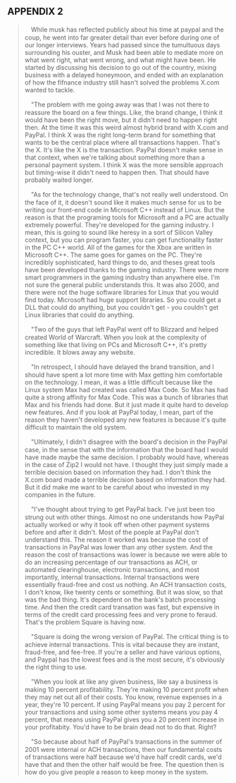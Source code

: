APPENDIX 2
---

>　While musk has reflected publicly about his time at paypal and the coup, he went into far greater detail than ever before during one of our longer interviews. Years had passed since the tumultuous days surrounding his ouster, and Musk had been able to mediate more on what went right, what went wrong, and what might have been. He started by discussing his decision to go out of the country, mixing business with a delayed honeymoon, and ended with an explanation of how the fifnance industry still hasn't solved the problems X.com wanted to tackle.
>
>　"The problem with me going away was that I was not there to reassure the board on a few things. Like, the brand change, I think it would have been the right move, but it didn't need to happen right then. At the time it was this weird almost hybrid brand with X.com and PayPal. I think X was the right long-term brand for something that wants to be the central place where all transactions happen. That's the X. It's like the X is the transaction. PayPal doesn't make sense in that context, when we're talking about something more than a personal payment system. I think X was the more sensible approach but timing-wise it didn't need to happen then. That should have probably waited longer.
>
>　"As for the technology change, that's not really well understood. On the face of it, it doesn't sound like it makes much sense for us to be writing our front-end code in Microsoft C++ instead of Linux. But the reason is that the programing tools for Microsoft and a PC are actually extremely powerful. They're developed for the gaming industry. I mean, this is going to sound like heresy in a sort of Silicon Valley context, but you can program faster, you can get functionality faster in the PC C++ world. All of the games for the Xbox are written in Microsoft C++. The same goes for games on the PC. They're incredibly sophisticated, hard things to do, and theses great tools have been developed thanks to the gaming industry. There were more smart programmers in the gaming industry than anywhere else. I'm not sure the general public understands this. It was also 2000, and there were not the huge software libraries for Linux that you would find today. Microsoft had huge support libraries. So you could get a DLL that could do anything, but you couldn't get - you couldn't get Linux libraries that could do anything.
>
>　"Two of the guys that left PayPal went off to Blizzard and helped created World of Warcraft. When you look at the complexity of something like that living on PCs and Microsoft C++, it's pretty incredible. It blows away any website.
>
>　"In retrospect, I should have delayed the brand transition, and I should have spent a lot more time with Max getting him comfortable on the technology. I mean, it was a little difficult because like the Linux system Max had created was called Max Code. So Max has had quite a strong affinity for Max Code. This was a bunch of libraries that Max and his friends had done. But it just made it quite hard to develop new features. And if you look at PayPal today, I mean, part of the reason they haven't developed any new features is because it's quite difficult to maintain the old system.
>
>　"Ultimately, I didn't disagree with the board's decision in the PayPal case, in the sense that with the information that the board had I would have made maybe the same decision. I probably would have, whereas in the case of Zip2 I would not have. I thought they just simply made a terrible decision based on information they had. I don't think the X.com board made a terrible decision based on information they had. But it did make me want to be careful about who invested in my companies in the future.
>
>　"I've thought about trying to get PayPal back. I've just been too strung out with other things. Almost no one understands how PayPal actually worked or why it took off when other payment systems before and after it didn't. Most of the poeple at PayPal don't understand this. The reason it worked was because the cost of transactions in PayPal was lower than any other system. And the reason the cost of transactions was lower is because we were able to do an increasing percentage of our transactions as ACH, or automated clearinghouse, electronic transactions, and most importantly, internal transactions. Internal transactions were essentially fraud-free and cost us nothing. An ACH transaction costs, I don't know, like twenty cents or something. But it was slow, so that was the bad thing. It's dependent on the bank's batch processing time. And then the credit card transation was fast, but expensive in terms of the credit card processing fees and very prone to feraud. That's the problem Square is having now.
>
>　"Square is doing the wrong version of PayPal. The critical thing is to achieve internal transactions. This is vital because they are instant, fraud-free, and fee-free. If you're a seller and have various options, and Paypal has the lowest fees and is the most secure, it's obviously the right thing to use.
>
>　"When you look at like any given business, like say a business is making 10 percent profitability. They're making 10 percent profit when they may net out all of their costs. You know, revenue expenses in a year, they're 10 percent. If using PayPal means you pay 2 percent for your transactions and using some other systems means you pay 4 percent, that means using PayPal gives you a 20 percent  increase in your profitabity. You'd have to be brain dead not to do that. Right?
>
>　"So because about half of PayPal's transactions in the summer of 2001 were internal or ACH transactions, then our fundamental costs of transactions were half because we'd have half credit cards, we'd have that and then the other half would be free. The question then is how do you give people a reason to keep money in the system.